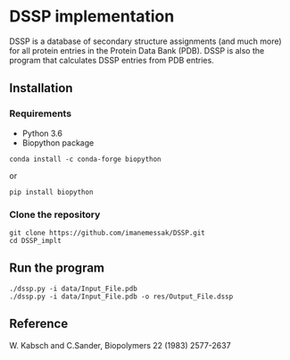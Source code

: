 # DSSP implementation


DSSP is a database of secondary structure assignments (and much more) for all protein entries in the Protein Data Bank (PDB). DSSP is also the program that calculates DSSP entries from PDB entries.

## Installation
### Requirements
- Python 3.6
- Biopython package
```shell
conda install -c conda-forge biopython
```
or
```shell
pip install biopython
```

### Clone the repository
```shell
git clone https://github.com/imanemessak/DSSP.git
cd DSSP_implt
```
## Run the program
```shell
./dssp.py -i data/Input_File.pdb
./dssp.py -i data/Input_File.pdb -o res/Output_File.dssp
```
## Reference
W. Kabsch and C.Sander, Biopolymers 22 (1983) 2577-2637 

